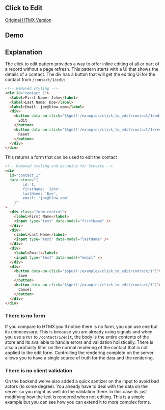 ## Click to Edit

[Original HTMX Version](https://htmx.org/examples/click-to-edit/)

## Demo

<div
    id="contact_1"
    data-on-load="$$get('/examples/click_to_edit/contact/1')"
>

</div>

## Explanation

The click to edit pattern provides a way to offer inline editing of all or part of a record without a page refresh. This pattern starts with a UI that shows the details of a contact. The div has a button that will get the editing UI for the contact from `/contact/1/edit`

```html
<!-- Removed styling -->
<div id="contact_1">
  <label>First Name: John</label>
  <label>Last Name: Doe</label>
  <label>Email: joe@blow.com</label>
  <div>
    <button data-on-click="$$get('/examples/click_to_edit/contact/1/edit')">
      Edit
    </button>
    <button data-on-click="$$get('/examples/click_to_edit/contact/1/reset')">
      Reset
    </button>
  </div>
</div>
```

This returns a form that can be used to edit the contact

```html
<!-- Removed styling and escaping for brevity -->
<div
  id="contact_1"
  data-store="{
        id: 1,
        firstName: 'John',
        lastName: 'Doe',
        email: 'joe@blow.com'
    }"
>
  <div class="form-control">
    <label>First Name</label>
    <input type="text" data-model="firstName" />
  </div>
  <div>
    <label>Last Name</label>
    <input type="text" data-model="lastName" />
  </div>
  <div>
    <label>Email</label>
    <input type="text" data-model="email" />
  </div>
  <div>
    <button data-on-click="$$put('/examples/click_to_edit/contact/1')">
      Save
    </button>
    <button data-on-click="$$get('/examples/click_to_edit/contact/1')">
      Cancel
    </button>
  </div>
</div>
```

### There is no form

If you compare to HTMX you'll notice there is no form, you can use one but its unnecessary. This is because you are already using signals and when you use a `PUT` to `/contact/1/edit`, the body is the entire contents of the store and its available to handle errors and validation holistically. There is also a profanity filter on the normal rendering of the contact that is not applied to the edit form. Controlling the rendering complete on the server allows you to have a single source of truth for the data and the rendering.

### There is no client validation

On the backend we've also added a quick santizer on the input to avoid bad actors (to some degree). You already have to deal with the data on the server so you might as well do the validation there. In this case its just modifying how the text is rendered when not editing. This is a simple example but you can see how you can extend it to more complex forms.
